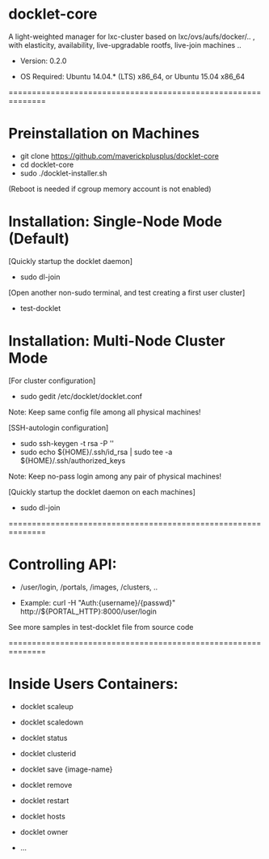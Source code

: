 # docklet-core

A light-weighted manager for lxc-cluster based on lxc/ovs/aufs/docker/.. , with elasticity, availability, live-upgradable rootfs, live-join machines ..

* Version: 0.2.0

* OS Required: Ubuntu 14.04.* (LTS) x86_64, or Ubuntu 15.04 x86_64

==============================================================

# Preinstallation on Machines

* git clone https://github.com/maverickplusplus/docklet-core
* cd docklet-core
* sudo ./docklet-installer.sh

(Reboot is needed if cgroup memory account is not enabled)

# Installation: Single-Node Mode (Default)

[Quickly startup the docklet daemon]
* sudo dl-join

[Open another non-sudo terminal, and test creating a first user cluster]
* test-docklet

# Installation: Multi-Node Cluster Mode

[For cluster configuration]
* sudo gedit /etc/docklet/docklet.conf

Note: Keep same config file among all physical machines!

[SSH-autologin configuration]
* sudo ssh-keygen -t rsa -P ''
* sudo echo ${HOME}/.ssh/id_rsa | sudo tee -a ${HOME}/.ssh/authorized_keys

Note: Keep no-pass login among any pair of physical machines!

[Quickly startup the docklet daemon on each machines]
* sudo dl-join

==============================================================

# Controlling API:

* /user/login, /portals, /images, /clusters, ..

* Example: curl -H "Auth:{username}/{passwd}" http://${PORTAL_HTTP}:8000/user/login

See more samples in test-docklet file from source code

==============================================================

# Inside Users Containers:

* docklet scaleup

* docklet scaledown

* docklet status

* docklet clusterid

* docklet save {image-name}

* docklet remove

* docklet restart

* docklet hosts

* docklet owner

* ...
